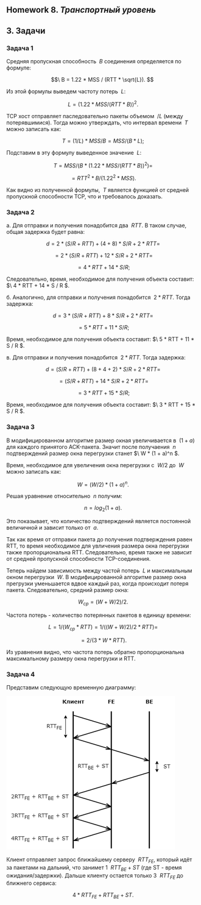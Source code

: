 ## Homework 8. ***Транспортный уровень***

## 3. Задачи

### Задача 1

Средняя пропускная способность $\ { B }$ соединения определяется по формуле:

$$\ B = 1.22 * MSS / (RTT * \sqrt{L}). $$

Из этой формулы выведем частоту потерь $\ { L }$:

$$\ L = (1.22 * MSS / (RTT * B))^2. $$

TCP хост отправляет паследовательно пакеты объемом $\ { /L }$ (между потерявшимися). Тогда можно утверждать, что интервал времени $\ { T }$ можно записать как:

$$\ T = (1 / L) * MSS / B = MSS / (B * L); $$

Подставим в эту формулу выведенное значение $\ { L }$:

$$\ T = MSS / (B * (1.22 * MSS / (RTT * B))^2) = $$

$$\ = RTT^2 * B / (1.22^2 * MSS). $$

Как видно из полученной формулы, $\ { T }$ является функцией от средней пропускной способности ТСР, что и требовалось доказать.

### Задача 2

a. Для отправки и получения понадобится два $\ { RTT }$. В таком случае, общая задержка будет равна:

$$\ d = 2 * (S / R + RTT) + (4 + 8) * S / R + 2 * RTT = $$

$$\ = 2 * (S / R + RTT) + 12 * S / R + 2 * RTT = $$

$$\ = 4 * RTT + 14 * S / R; $$

Следовательно, время, необходимое для получения объекта составит: $\ 4 * RTT + 14 * S / R $.

б. Аналогично, для отправки и получения понадобится $\ { 2 * RTT }$. Тогда задержка:

$$\ d = 3 * (S / R + RTT) + 8 * S / R + 2 * RTT = $$

$$\ = 5 * RTT + 11 * S / R; $$

Время, необходимое для получения объекта составит: $\ 5 * RTT + 11 * S / R $.

в. Для отправки и получения понадобится $\ { 2 * RTT }$. Тогда задержка:

$$\ d = (S / R + RTT) + (8 + 4 + 2) * S / R + 2 * RTT = $$

$$\ = (S / R + RTT) + 14 * S / R + 2 * RTT =  $$

$$\ = 3 * RTT + 15 * S / R; $$

Время, необходимое для получения объекта составит: $\ 3 * RTT + 15 * S / R $.

### Задача 3

В модифицированном алгоритме размер окная увеличивается в $\ { (1 + a) }$ для каждого принятого ACK-пакета. Значит после получаения $\ { n }$ подтверждений размер окна перегрузки станет $\ W * (1 + a)^n $.

Время, необходимое для увеличения окна перегрузки с $\ { W / 2 }$ до $\ { W }$ можно записать как:

$$\ W = (W / 2) * (1 + a)^n. $$

Решая уравнение относительно $\ { n }$ получим:

$$\ n = log_2{(1 + a)}. $$

Это показывает, что количество подтверждений является постоянной величичной и зависит только от $\ { a }$.

Так как время от отправки пакета до получения подтверждения равен RTT, то время необходимое для увличения размера окна перегрузки также пропорциональна RTT. Следовательно, время также не зависит от средней пропускной способности TCP-соединения.

Теперь найдем зависимость между частой потерь $\ { L }$ и максимальным окном перегрузки $\ { W }$. В модифицированной алгоритме размер окна прегрузки уменьшается вдвое каждый раз, когда происходит потеря пакета. Следовательно, средний размер окна:

$$\ W_{ср} = (W + W / 2) / 2. $$

Частота потерь - количество потерянных пакетов в единицу времени:

$$\ L = 1 / (W_{ср} * RTT) = 1 / ((W + W / 2) / 2 * RTT) = $$

$$\ = 2 / (3 * W * RTT). $$

Из уравнения видно, что частота потерь обратно пропорциональна максимальному размеру окна перегрузки и RTT.

### Задача 4

Представим следующую временную диаграмму:

![plot](pictures/4.png)

Клиент отправляет запрос ближайшему серверу $\ { RTT_{FE} }$, который идёт за пакетами на дальний, что занимет 1 $\ { RTT_{BE} + ST }$ (где ST - время ожидания/задержки). Дальше клиенту остается только 3 $\ { RTT_{FE} }$ до ближнего сервиса:

$$\ 4 * RTT_{FE} + RTT_{BE} + ST. $$

